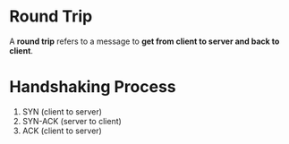 # Round Trip

A **round trip** refers to a message to **get from client to server and back
to client**.

# Handshaking Process

1. SYN (client to server)
2. SYN-ACK (server to client)
3. ACK (client to server)
